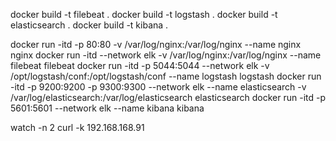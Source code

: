 
docker build -t filebeat .
docker build -t logstash .
docker build -t elasticsearch .
docker build -t kibana .

docker run -itd -p 80:80 -v /var/log/nginx:/var/log/nginx --name nginx nginx
docker run -itd --network elk -v /var/log/nginx:/var/log/nginx --name filebeat filebeat
docker run -itd -p 5044:5044 --network elk -v /opt/logstash/conf:/opt/logstash/conf --name logstash logstash
docker run -itd -p 9200:9200 -p 9300:9300 --network elk --name elasticsearch -v /var/log/elasticsearch:/var/log/elasticsearch elasticsearch
docker run -itd -p 5601:5601 --network elk --name kibana kibana

watch -n 2 curl -k 192.168.168.91